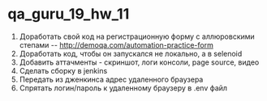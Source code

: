 # qa_guru_19_hw_11

1. Доработать свой код на регистрационную форму с аллюровскими степами 
-- http://demoqa.com/automation-practice-form
2. Доработать код, чтобы он запускался не локально, а в selenoid
3. Добавить аттачменты - скриншот, логи консоли, page source, видео
4. Сделать сборку в jenkins
5. Передать из дженкинса адрес удаленного браузера
6. Спрятать логин/пароль к удаленному браузеру в .env файл